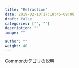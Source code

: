 ```yaml
---
title: "Refraction"
date: 2019-02-10T17:18:45+09:00
draft: false
categories: ["", ""]
description: ""
image: ""

author: ""
weight: 40
---
```


Commonカテゴリの説明